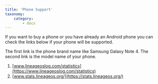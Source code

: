 ```yaml
---
title: 'Phone Support'
taxonomy:
    category:
        - docs
---
```


If you want to buy a phone or you have already an Android phone you can check the links below if your phone will be supported.

The first link is the phone brand name like Samsung Galaxy Note 4.
The second link is the model name of your phone.

1. [www.lineageoslog.com/statistics](https://www.lineageoslog.com/statistics)
2. [www.stats.lineageos.org/](https://stats.lineageos.org/)